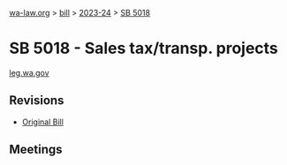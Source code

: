[wa-law.org](/) > [bill](/bill/) > [2023-24](/bill/2023-24/) > [SB 5018](/bill/2023-24/sb/5018/)

# SB 5018 - Sales tax/transp. projects
[leg.wa.gov](https://app.leg.wa.gov/billsummary?BillNumber=5018&Year=2023&Initiative=false)

## Revisions
* [Original Bill](1/)

## Meetings
